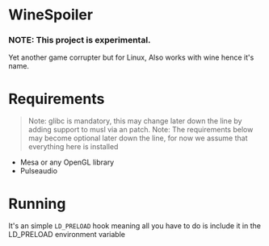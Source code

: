 # WineSpoiler
### NOTE: This project is experimental.

Yet another game corrupter but for Linux, Also works with wine hence it's name.

# Requirements
> Note: glibc is mandatory, this may change later down the line by adding support to musl via an patch.
> Note: The requirements below may become optional later down the line, for now we assume that everything here is installed
* Mesa or any OpenGL library
* Pulseaudio

# Running
It's an simple ```LD_PRELOAD``` hook meaning all you have to do is include it in the LD_PRELOAD environment variable